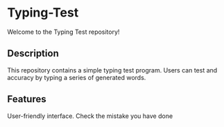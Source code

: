 # Typing-Test 

Welcome to the Typing Test repository!

## Description
This repository contains a simple typing test program. Users can test and  accuracy by typing a series of generated words.

## Features
User-friendly interface.
Check the mistake you have done
